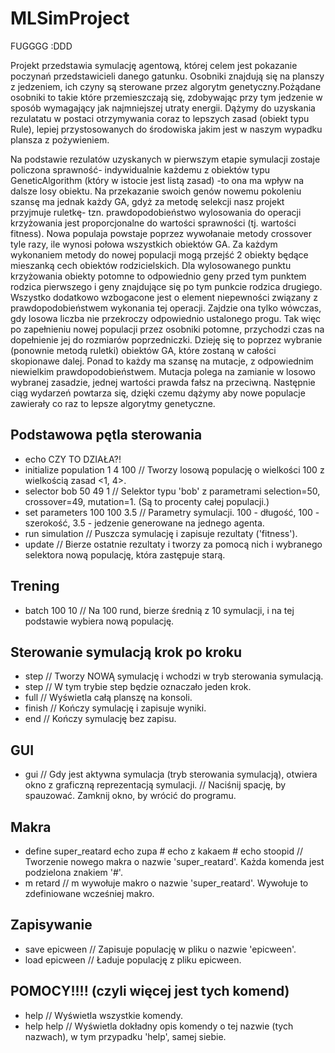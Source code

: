# MLSimProject
FUGGGG :DDD

Projekt przedstawia symulację agentową, której celem jest pokazanie poczynań przedstawicieli danego gatunku. Osobniki znajdują się na planszy z jedzeniem, ich czyny są sterowane przez algorytm genetyczny.Pożądane osobniki to takie które przemieszczają się, zdobywając przy tym jedzenie w sposób wymagający jak najmniejszej utraty energii. Dążymy do uzyskania rezulatatu w postaci otrzymywania coraz to lepszych zasad (obiekt typu Rule), lepiej przystosowanych do środowiska jakim jest w naszym wypadku plansza z pożywieniem.

Na podstawie rezulatów uzyskanych w pierwszym etapie symulacji zostaje policzona sprawność- indywidualnie każdemu z obiektów typu GeneticAlgorithm (który w istocie jest listą zasad) -to ona ma wpływ na dalsze losy obiektu. Na przekazanie swoich genów nowemu pokoleniu szansę ma jednak każdy GA, gdyż za metodę selekcji nasz projekt przyjmuje ruletkę- tzn. prawdopodobieństwo wylosowania do operacji krzyżowania jest proporcjonalne do wartości sprawności (tj. wartości fitness). 
Nowa populaja powstaje poprzez wywołanaie metody crossover tyle razy, ile wynosi połowa wszystkich obiektów GA. Za każdym wykonaniem metody do nowej populacji mogą przejść 2 obiekty będące mieszanką cech obiektów rodzicielskich. Dla wylosowanego punktu krzyżowania obiekty potomne to odpowiednio geny przed tym punktem rodzica pierwszego i geny znajdujące się po tym punkcie rodzica drugiego. 
Wszystko dodatkowo wzbogacone jest o element niepewności związany z prawdopodobieństwem wykonania tej operacji. Zajdzie ona tylko wówczas, gdy losowa liczba nie przekroczy odpowiednio ustalonego progu. Tak więc po zapełnieniu nowej populacji przez osobniki potomne, przychodzi czas na dopełnienie jej do rozmiarów poprzedniczki. Dzieję się to poprzez wybranie (ponownie metodą ruletki) obiektów GA, które zostaną w całości skopionawe dalej. 
Ponad to każdy ma szansę na mutacje, z odpowiednim niewielkim prawdopodobieństwem. Mutacja polega na zamianie w losowo wybranej zasadzie, jednej wartości prawda fałsz na przeciwną. Następnie ciąg wydarzeń powtarza się, dzięki czemu dążymy aby nowe populacje zawierały co raz to lepsze algorytmy genetyczne.

## Podstawowa pętla sterowania
- echo CZY TO DZIAŁA?!
- initialize population 1 4 100  // Tworzy losową populację o wielkości 100 z wielkością zasad <1, 4>.
- selector bob 50 49 1  // Selektor typu 'bob' z parametrami selection=50, crossover=49, mutation=1. (Są to procenty całej populacji.)
- set parameters 100 100 3.5  // Parametry symulacji. 100 - długość, 100 - szerokość, 3.5 - jedzenie generowane na jednego agenta.
- run simulation             // Puszcza symulację i zapisuje rezultaty ('fitness').
- update                    // Bierze ostatnie rezultaty i tworzy za pomocą nich i wybranego selektora nową populację, która zastępuje starą.

## Trening
- batch 100 10  // Na 100 rund, bierze średnią z 10 symulacji, i na tej podstawie wybiera nową populację.

## Sterowanie symulacją krok po kroku
- step // Tworzy NOWĄ symulację i wchodzi w tryb sterowania symulacją.
- step // W tym trybie step będzie oznaczało jeden krok.
- full // Wyświetla całą planszę na konsoli.
- finish // Kończy symulację i zapisuje wyniki.
- end  // Kończy symulację bez zapisu.

## GUI
- gui  // Gdy jest aktywna symulacja (tryb sterowania symulacją), otwiera okno z graficzną reprezentacją symulacji.
       // Naciśnij spację, by spauzować. Zamknij okno, by wrócić do programu.
       
## Makra
- define super_reatard echo zupa # echo z kakaem # echo stoopid // Tworzenie nowego makra o nazwie 'super_reatard'. Każda komenda jest podzielona znakiem '#'.
- m retard // m wywołuje makro o nazwie 'super_reatard'. Wywołuje to zdefiniowane wcześniej makro.

## Zapisywanie
- save epicween // Zapisuje populację w pliku o nazwie 'epicween'.
- load epicween // Ładuje populację z pliku epicween.

## POMOCY!!!! (czyli więcej jest tych komend)
- help // Wyświetla wszystkie komendy.
- help help // Wyświetla dokładny opis komendy o tej nazwie (tych nazwach), w tym przypadku 'help', samej siebie.
